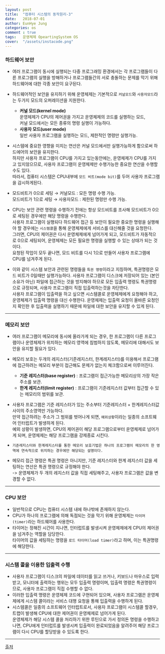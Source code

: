 ```yaml
---
layout: post
title:  "컴퓨터 시스템의 동작원리-3"
date:   2018-07-01
author: EunHye Jung
categories: os
comment : true
tags:	운영체제 OpeartingSystem OS
cover:  "/assets/instacode.png"
---
```

   
    
### 하드웨어 보안      
  
* 여러 프로그램이 동시에 실행되는 다중 프로그래밍 환경에서는 각 프로그램들이 다른 프로그램의 실행을 방해하거나 프로그램들간의 서로 충돌하는 문제를 막기 위해 하드웨어에 대한 각종 보안이 요구된다.  
* 하드웨어적인 보안을 유지하기 위해 운영체제는 기본적으로 `커널모드`와 `사용자모드`라는 두가지 모드의 오퍼레이션을 지원한다.    
  * **커널 모드(kernel mode)**   
    운영체제가 CPU의 제어권을 가지고 운영체제의 코드를 실행하는 모드,  
    커널 모드에서는 모든 종류의 명령 실행이 가능하다.  
  * **사용자 모드(user mode)**   
    일반 사용자 프로그램을 실행하는 모드, 제한적인 명령만 실행가능.  
  
* 시스템에 중요한 영향을 미치는 연산은 커널 모드에서만 실행가능하게 함으로써 하드에어의 보안을 유지한다.  
  하지만 사용자 프로그램이 CPU를 가지고 있는동안에는, 운영체제가 CPU를 가지고 있지않으므로, 사용자 프로그램이 운영체제만 수행가능한 중요한 연산을 수행할 수도 있다.  
  따라서, 컴퓨터 시스템은 CPU내부에 `모드 비트(mode bit)`를 두어 사용자 프로그램을 감시하게된다.  
* 모드비트가 0으로 세팅 → 커널모드 : 모든 명령 수행 가능.  
  모드비트가 1으로 세팅 → 사용자모드 : 제한된 명령만 수행 가능.  
* CPU는 보안 관련 명령을 수행하기 전에는 항상 모드비트를 조사해 모드비트가 0으로 세팅된 경우에만 해당 명령을 수행한다.  
  사용자 프로그램이 실행되다 하드웨어 접근 등 보안이 필요한 중요한 명령을 실행해야 할 경우에는 `시스템콜`을 통해 운영체제에게 서비스를 대신해줄 것을 요청한다.  
그러면, CPU의 제어권은 다시 운영체제에게 넘어가게 되고, 모드비트가 자동적으로 0으로 세팅되어, 운영체제는 모든 필요한 명령을 실행할 수 있는 상태가 되는 것이다.  
요청된 작업이 모두 끝나면, 모드 비트를 다시 1으로 만들어 사용자 프로그램에 CPU를 넘겨주게 된다.  
* 이와 같이 시스템 보안과 관련된 명령들을 `특권 명령`이라고 지칭하며, 특권명령은 모드 비트가 0일때만 실행가능하다. 
  사용자 프로그램이 디스크에 저장되어 있는 (본인 소유가 아닌) 파일에 접근하는 것을 방지해야 하므로 모든 입출력 명령도 특권명령으로 규정되며, 사용자 프로그램이 직접 입출력하는것을 차단한다.  
  사용자 프로그램이 입출력을 하고 싶으면 시스템콜로 운영체제에게 요청해야 하고, 운영체제가 입출력 명령을 대신 수행한다. 운영체제는 입출력 요청이 올바른 요청인지 확인한 후 입출력을 실행하기 때문에 파일에 대한 보안을 유지할 수 있게 된다.   
  
  
- - -
  
### 메모리 보안   
  
* 여러 프로그램이 메모리에 동시에 올라가게 되는 경우, 한 프로그램이 다른 프로그램이나 운영체제가 위치하는 메모리 영역에 침범하지 않도록, 메모리에 대해서도 보안을 유지할 필요가 있다.  
* 메모리 보호는 두개의 레지스터(기준레지스터, 한계레지스터)를 이용해서 프로그램에 접근하려는 메모리 부분이 접근해도 문제가 없는지 체크함으로써 이루어진다.  
   
  * **기준 레지스터(base register)**  : 프로그램이 접근가능한 메모리상의 가장 작은 주소를 보관.  
  * **한계 레지스터(limit register)** : 프로그램이 기준레지스터 값부터 접근할 수 있는 메모리의 범위를 보관.  
   
* 사용자 프로그램은 기준 레지스터가 있는 주소부터 기준레지스터 + 한계레지스터값 사이의 주소영역만 가능하다.  
  만약 접근하려는 주소가 그 범위를 벗어나게 되면, `예외상황`이라는 일종의 소프트웨어 인터럽트가 발생하게 된다.  
  예외 상황이 발생하면, CPU의 제어권이 해당 프로그램으로부터 운영체제로 넘어가게 되며, 운영체제는 해당 프로그램을 강제종료 시킨다.  
* `기준레지스터와 한계레지스터를 통한 메모리 보호기법은 하나의 프로그램이 메모리의 한 영역에 연속적으로 위치하는 경우에만 해당되는 설명이다.`  
* 메모리 접근 명령은 특권 명령은 아니지만, 기준 레지스터와 한계 레지스터 값을 세팅하는 연산은 특권 명령으로 규정해야 한다.  
-> 운영체제가 두 개의 레지스터 값을 직접 세팅해주고, 사용자 프로그램은 값을 변경할 수 없다.  
   
  
- - -
  
### CPU 보안   
  
* 일반적으로 CPU는 컴퓨터 시스템 내에 하나밖에 존재하지 않는다.   
* CPU가 하나의 프로그램에 의해 독점되는 것을 막기 위해 운영체제는 `타이머(timer)`라는 하드웨어를 사용한다.  
* 타이머는 정해진 시간이 지나면, 인터럽트를 발생시켜 운영체제에게 CPU의 제어권을 넘겨주는 역할을 담당한다.  
  타이머의 값을 세팅하는 명령을 `로드 타이머(load timer)`라고 하며, 이는 특권명령에 해당한다.   
  
  
- - -
  
### 시스템 콜을 이용한 입출력 수행   
  
* 사용자 프로그램이 디스크의 파일에 데이터를 읽고 쓰거나, 키보드나 마우스로 입력받고, 모니터에 출력하는 행위는 모두 입출력 명령이며, 입출력 명령은 특권명령이므로, 사용자 프로그램이 직접 수행할 수 없다.  
* 이러한 입출력 명령은 운영체제 코드에 구현되어 있으며, 사용자 프로그램은 운영체제에게 시스템 콜이라는 서비스 대행 요청을 통해 입출력을 수행하게 된다.    
* 시스템콜은 일종의 소프트웨어 인터럽트로서, 사용자 프로그램이 시스템콜 할경우, 트랩이 발생해 CPU에 대한 제어권이 운영체제로 넘어가게 된다.  
  운영체제가 해당 시스템 콜을 처리하기 위한 루틴으로 가서 정의돈 명령을 수행하고 나면, CPU에게 인터럽트를 발생시켜 입출력이 완료되었음을 알려주어 해당 프로그램이 다시 CPU를 할당받을 수 있도록 한다.  
  
- - -
  
  
[출저](https://book.naver.com/bookdb/book_detail.nhn?bid=4392911)  
  
    
  
